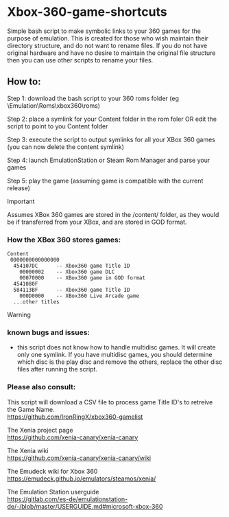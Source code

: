 # Xbox-360-game-shortcuts  
Simple bash script to make symbolic links to your 360 games for the purpose of emulation. This is created for those who wish maintain their directory structure, and do not want to rename files. If you do not have original hardware and have no desire to maintain the original file structure then you can use other scripts to rename your files.  
  
  
  
  
  
## How to:  
  
Step 1: download the bash script to your 360 roms folder (eg \Emulation\Roms\xbox360\roms\)  

Step 2: place a symlink for your Content folder in the rom foler OR edit the script to point to you Content folder   

Step 3: execute the script to output symlinks for all your XBox 360 games (you can now delete the content symlink)  

Step 4: launch EmulationStation or Steam Rom Manager and parse your games  

Step 5: play the game (assuming game is compatible with the current release)  
  
  
> [!IMPORTANT]
> Assumes XBox 360 games are stored in the /content/ folder, as they would be if transferred from your XBox, and are stored in GOD format.
  
  
### How the XBox 360 stores games:   
````
Content   
 0000000000000000   
  454107DC      -- Xbox360 game Title ID   
    00000002    -- Xbox360 game DLC   
    00070000    -- XBox360 game in GOD format   
  4541080F   
  584113BF      -- Xbox360 game Title ID   
    000D0000    -- XBox360 Live Arcade game   
  ...other titles   
````  
   
  
  
  
> [!WARNING]
> ### known bugs and issues:
> - this script does not know how to handle multidisc games. It will create only one symlink. If you have multidisc games, you should determine which disc is the play disc and remove the others, replace the other disc files after running the script.
  
  
  
  
 ### Please also consult:
  
This script will download a CSV file to process game Title ID's to retreive the Game Name.   
https://github.com/IronRingX/xbox360-gamelist

The Xenia project page   
https://github.com/xenia-canary/xenia-canary

The Xenia wiki   
https://github.com/xenia-canary/xenia-canary/wiki

The Emudeck wiki for Xbox 360   
https://emudeck.github.io/emulators/steamos/xenia/

The Emulation Station userguide   
https://gitlab.com/es-de/emulationstation-de/-/blob/master/USERGUIDE.md#microsoft-xbox-360



